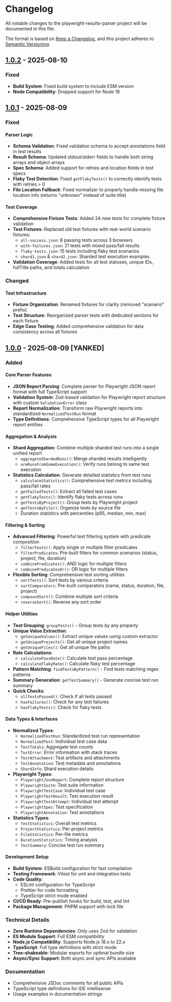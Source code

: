 # Changelog

All notable changes to the playwright-results-parser project will be documented in this file.

The format is based on [Keep a Changelog](https://keepachangelog.com/en/1.1.0/), and this project adheres to [Semantic Versioning](https://semver.org/spec/v2.0.0.html).

## [1.0.2](https://github.com/idanfishman/playwright-results-parser/releases/tag/v1.0.2) - 2025-08-10

### Fixed

- **Build System**: Fixed build system to include ESM version
- **Node Compatibility**: Dropped support for Node 18

## [1.0.1](https://github.com/idanfishman/playwright-results-parser/releases/tag/v1.0.1) - 2025-08-09

### Fixed

#### Parser Logic

- **Schema Validation**: Fixed validation schema to accept annotations field in test results
- **Result Schema**: Updated stdout/stderr fields to handle both string arrays and object arrays
- **Spec Schema**: Added support for retries and location fields in test specs
- **Flaky Test Detection**: Fixed `getFlakyTests()` to correctly identify tests with retries > 0
- **File Location Fallback**: Fixed normalizer to properly handle missing file location info (returns "unknown" instead of suite title)

#### Test Coverage

- **Comprehensive Fixture Tests**: Added 24 new tests for complete fixture validation
- **Test Fixtures**: Replaced old test fixtures with real-world scenario fixtures:
  - `all-success.json`: 6 passing tests across 3 browsers
  - `with-failures.json`: 21 tests with mixed pass/fail results
  - `flaky-tests.json`: 15 tests including flaky test scenarios
  - `shard1.json` & `shard2.json`: Sharded test execution examples
- **Validation Coverage**: Added tests for all test statuses, unique IDs, fullTitle paths, and totals calculation

### Changed

#### Test Infrastructure

- **Fixture Organization**: Renamed fixtures for clarity (removed "scenario" prefix)
- **Test Structure**: Reorganized parser tests with dedicated sections for each fixture
- **Edge Case Testing**: Added comprehensive validation for data consistency across all fixtures

## [1.0.0](https://github.com/idanfishman/playwright-results-parser/releases/tag/v1.0.0) - 2025-08-09 [YANKED]

### Added

#### Core Parser Features

- **JSON Report Parsing**: Complete parser for Playwright JSON report format with full TypeScript support
- **Validation System**: Zod-based validation for Playwright report structure with custom `ValidationError` class
- **Report Normalization**: Transform raw Playwright reports into standardized `NormalizedTestRun` format
- **Type Definitions**: Comprehensive TypeScript types for all Playwright report entities

#### Aggregation & Analysis

- **Shard Aggregation**: Combine multiple sharded test runs into a single unified report
  - `aggregateShardedRuns()`: Merge sharded results intelligently
  - `areRunsFromSameExecution()`: Verify runs belong to same test execution
- **Statistics Calculation**: Generate detailed statistics from test runs
  - `calculateStatistics()`: Comprehensive test metrics including pass/fail rates
  - `getFailedTests()`: Extract all failed test cases
  - `getFlakyTests()`: Identify flaky tests across runs
  - `getTestsByProject()`: Group tests by Playwright project
  - `getTestsByFile()`: Organize tests by source file
  - Duration statistics with percentiles (p95, median, min, max)

#### Filtering & Sorting

- **Advanced Filtering**: Powerful test filtering system with predicate composition
  - `filterTests()`: Apply single or multiple filter predicates
  - `filterPredicates`: Pre-built filters for common scenarios (status, project, file, duration)
  - `combinePredicates()`: AND logic for multiple filters
  - `combinePredicatesOr()`: OR logic for multiple filters
- **Flexible Sorting**: Comprehensive test sorting utilities
  - `sortTests()`: Sort tests by various criteria
  - `sortComparators`: Pre-built comparators (name, status, duration, file, project)
  - `compoundSort()`: Combine multiple sort criteria
  - `reverseSort()`: Reverse any sort order

#### Helper Utilities

- **Test Grouping**: `groupTests()` - Group tests by any property
- **Unique Value Extraction**:
  - `getUniqueValues()`: Extract unique values using custom extractor
  - `getUniqueProjects()`: Get all unique project names
  - `getUniqueFiles()`: Get all unique file paths
- **Rate Calculations**:
  - `calculatePassRate()`: Calculate test pass percentage
  - `calculateFlakyRate()`: Calculate flaky test percentage
- **Pattern Matching**: `findTestsByPattern()` - Find tests matching regex patterns
- **Summary Generation**: `getTestSummary()` - Generate concise test run summary
- **Quick Checks**:
  - `allTestsPassed()`: Check if all tests passed
  - `hasFailures()`: Check for any test failures
  - `hasFlakyTests()`: Check for flaky tests

#### Data Types & Interfaces

- **Normalized Types**:
  - `NormalizedTestRun`: Standardized test run representation
  - `NormalizedTest`: Individual test case data
  - `TestTotals`: Aggregate test counts
  - `TestError`: Error information with stack traces
  - `TestAttachment`: Test artifacts and attachments
  - `TestAnnotation`: Test metadata and annotations
  - `ShardInfo`: Shard execution details
- **Playwright Types**:
  - `PlaywrightJsonReport`: Complete report structure
  - `PlaywrightSuite`: Test suite information
  - `PlaywrightTestCase`: Individual test case
  - `PlaywrightTestResult`: Test execution result
  - `PlaywrightTestAttempt`: Individual test attempt
  - `PlaywrightSpec`: Test specification
  - `PlaywrightAnnotation`: Test annotations
- **Statistics Types**:
  - `TestStatistics`: Overall test metrics
  - `ProjectStatistics`: Per-project metrics
  - `FileStatistics`: Per-file metrics
  - `DurationStatistics`: Timing analysis
  - `TestSummary`: Concise test run summary

#### Development Setup

- **Build System**: ESBuild configuration for fast compilation
- **Testing Framework**: Vitest for unit and integration tests
- **Code Quality**:
  - ESLint configuration for TypeScript
  - Prettier for code formatting
  - TypeScript strict mode enabled
- **CI/CD Ready**: Pre-publish hooks for build, test, and lint
- **Package Management**: PNPM support with lock file

### Technical Details

- **Zero Runtime Dependencies**: Only uses Zod for validation
- **ES Module Support**: Full ESM compatibility
- **Node.js Compatibility**: Supports Node.js 18.x to 22.x
- **TypeScript**: Full type definitions with strict mode
- **Tree-shakeable**: Modular exports for optimal bundle size
- **Async/Sync Support**: Both async and sync APIs available

### Documentation

- Comprehensive JSDoc comments for all public APIs
- TypeScript type definitions for IDE intellisense
- Usage examples in documentation strings
